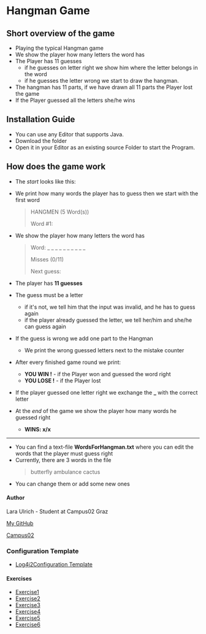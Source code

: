 # Hangman Game

## Short overview of the game

 - Playing the typical Hangman game
 - We show the player how many letters the word has
 - The Player has 11 guesses 
    - if he guesses on letter right we show him where the letter belongs in the word
    - if he guesses the letter wrong we start to draw the hangman. 
- The hangman has 11 parts, if we have drawn all 11 parts the Player lost the game
- If the Player guessed all the letters she/he wins



## Installation Guide

- You can use any Editor that supports Java.
- Download the folder
- Open it in your Editor as an existing source Folder to start the Program.

## How does the game work

 - The _start_ looks like this:
 
 - We print how many words the player has to guess then we start with the first word
    > HANGMEN (5 Word(s))
   > 
   > Word #1:
 - We show the player how many letters the word has
    >  Word: _ _ _ _ _ _ _ _ _ _
   > 
    > Misses (0/11)
    >
     > Next guess:
 - The player has **11 guesses**
 - The guess must be a letter
    - if it's not, we tell him that the input was invalid, and he has to guess again
    - if the player already guessed the letter, we tell her/him and she/he can guess again
- If the guess is wrong we add one part to the Hangman
   - We print the wrong guessed letters next to the mistake counter
 -  After every finished game round we print:
    -  **YOU WIN !** - if the Player won and guessed the word right
    -  **YOU LOSE !** - if the Player lost
- If the player guessed one letter right we exchange the **_** with the correct letter
- At the *end* of the game we show the player how many words he guessed right
    - **WINS: x/x**
 ----
- You can find a text-file **WordsForHangman.txt** where you can edit the words that the player must guess right
- Currently, there are 3 words in the file
    > butterfly
    ambulance
    cactus
- You can change them or add some new ones


#### Author
Lara Ulrich - Student at Campus02 Graz


[My GitHub](https://github.com/ulrila)


[Campus02](https://www.campus02.at/?gclid=EAIaIQobChMIpMDrq_fb_gIVEOKyCh2vZgiREAAYASAAEgJI-vD_BwE)


### Configuration Template
- [Log4j2Configuration Template](log4j2.xml.template)

#### Exercises 
- [Exercise1](exercise1.md)
- [Exercise2](exercise2.md)
- [Exercise3](exercise3.md)
- [Exercise4](exercise4.md)
- [Exercise5](exercise5.md)
- [Exercise6](exercise6.md)






   

